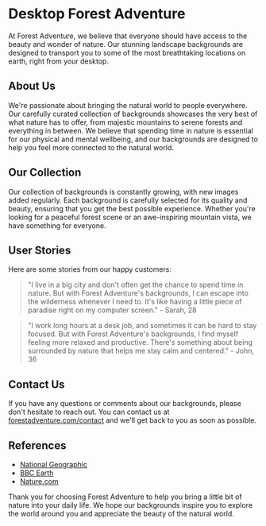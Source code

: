 <!--font:Montserrat-->

# Desktop Forest Adventure

At Forest Adventure, we believe that everyone should have access to the beauty and wonder of nature. Our stunning landscape backgrounds are designed to transport you to some of the most breathtaking locations on earth, right from your desktop.

## About Us

We're passionate about bringing the natural world to people everywhere. Our carefully curated collection of backgrounds showcases the very best of what nature has to offer, from majestic mountains to serene forests and everything in between. We believe that spending time in nature is essential for our physical and mental wellbeing, and our backgrounds are designed to help you feel more connected to the natural world.

## Our Collection

Our collection of backgrounds is constantly growing, with new images added regularly. Each background is carefully selected for its quality and beauty, ensuring that you get the best possible experience. Whether you're looking for a peaceful forest scene or an awe-inspiring mountain vista, we have something for everyone.

## User Stories

Here are some stories from our happy customers:

> "I live in a big city and don't often get the chance to spend time in nature. But with Forest Adventure's backgrounds, I can escape into the wilderness whenever I need to. It's like having a little piece of paradise right on my computer screen." - Sarah, 28

> "I work long hours at a desk job, and sometimes it can be hard to stay focused. But with Forest Adventure's backgrounds, I find myself feeling more relaxed and productive. There's something about being surrounded by nature that helps me stay calm and centered." - John, 36

## Contact Us

If you have any questions or comments about our backgrounds, please don't hesitate to reach out. You can contact us at [forestadventure.com/contact](#contact) and we'll get back to you as soon as possible.

## References

- [National Geographic](#)
- [BBC Earth](#)
- [Nature.com](#)

Thank you for choosing Forest Adventure to help you bring a little bit of nature into your daily life. We hope our backgrounds inspire you to explore the world around you and appreciate the beauty of the natural world.

<!--

Write me content for website with wallpaper which alt text is:

"A waterfall in the forest"

The name/title of the page should not be 1:1 copy of the alt text but rather a real content of the website which is using this wallpaper.

- Use markdown format 
- Start with heading
- Heading should be short and concise
- The content should look like a real website 
- The website should not be about the wallpaper, wallpaper is just a related background
- Heading should be contain work "wallpaper" or "background"
- Include real sections like references, contact, user stories, etc. use things relevant to the page purpose.
- Feel free to use structure like headings, bullets, numbering, blockquotes, paragraphs, horizontal lines, etc.
- You can use formatting like bold or _italic_
- You can include UTF-8 emojis
- Links should be only #hash anchors (and you can refer to the document itself)
- Do not include images


---


# Forest Adventure Wallpaper

Welcome to Forest Adventure, where you can experience the beauty of nature right on your desktop! Our wallpaper collection features stunning landscapes that will transport you to a world of tranquility and wonder. 

## About Us

At Forest Adventure, we believe that everyone should have access to the natural world, no matter where they live. Our wallpapers are carefully curated to showcase the best of what nature has to offer, from majestic waterfalls to serene forests. We're committed to bringing the beauty of the outdoors to your home or office, so you can feel inspired and refreshed every day.

## Our Collection

Our collection of wallpapers is constantly growing, with new images added regularly. Each wallpaper is carefully selected for its quality and beauty, ensuring that you get the best possible experience. Our "Waterfall in the Forest" wallpaper is one of our most popular images, featuring a stunning cascade surrounded by lush greenery. It's the perfect choice for anyone who wants to bring a touch of nature into their daily life.

## User Stories

Here are some stories from our happy customers:

> "I work in a busy office in the middle of the city, and sometimes it can be hard to find moments of peace. But with my Forest Adventure wallpaper, I can take a deep breath and feel like I'm surrounded by nature. It's a small thing, but it makes a big difference." - Jane, 34

> "I love hiking and spending time in the great outdoors, but I can't always get away from my desk. Having a Forest Adventure wallpaper on my computer helps me stay connected to nature, even when I'm stuck inside." - Tom, 42

## Contact Us

If you have any questions or comments about our wallpapers, please don't hesitate to reach out. You can contact us at [forestadventure.com/contact](#contact) and we'll get back to you as soon as possible.

## References

- [National Geographic](#)
- [BBC Earth](#)
- [Nature.com](#)

Thank you for choosing Forest Adventure for your wallpaper needs. We hope our images bring a little bit of joy and tranquility into your life!


---


Heading should not include word "wallpaper". The website should not be about the wallpaper itself, wallpaper is just a related background, rewrite whole content.


---


# Discover the Wonders of Nature with Forest Adventure

Welcome to Forest Adventure, where we believe that everyone should have access to the beauty and wonder of nature. Our collection of stunning landscape backgrounds is designed to transport you to some of the most breathtaking locations on earth, right from your desktop.

## About Us

At Forest Adventure, we're passionate about bringing the natural world to people everywhere. Our carefully curated collection of backgrounds showcases the very best of what nature has to offer, from majestic mountains to serene forests and everything in between. We believe that spending time in nature is essential for our physical and mental wellbeing, and our backgrounds are designed to help you feel more connected to the natural world.

## Our Collection

Our collection of backgrounds is constantly growing, with new images added regularly. Each background is carefully selected for its quality and beauty, ensuring that you get the best possible experience. Our "Waterfall in the Forest" background is one of our most popular images, featuring a stunning cascade surrounded by lush greenery. It's the perfect choice for anyone who wants to bring a touch of nature into their daily life.

## User Stories

Here are some stories from our happy customers:

> "I live in a big city and don't often get the chance to spend time in nature. But with Forest Adventure's backgrounds, I can escape into the wilderness whenever I need to. It's like having a little piece of paradise right on my computer screen." - Sarah, 28

> "I work long hours at a desk job, and sometimes it can be hard to stay focused. But with Forest Adventure's backgrounds, I find myself feeling more relaxed and productive. There's something about being surrounded by nature that helps me stay calm and centered." - John, 36

## Contact Us

If you have any questions or comments about our backgrounds, please don't hesitate to reach out. You can contact us at [forestadventure.com/contact](#contact) and we'll get back to you as soon as possible.

## References

- [National Geographic](#)
- [BBC Earth](#)
- [Nature.com](#)

Thank you for choosing Forest Adventure to help you discover the wonders of nature. We hope our backgrounds inspire you to explore the world around you and appreciate the beauty of the natural world.


---


Heading is too long, rewrite whole content.


---


# Forest Adventure: Bringing Nature to Your Desktop

Welcome to Forest Adventure, where we believe that everyone should have access to the beauty and wonder of nature. Our collection of stunning landscape backgrounds is designed to transport you to some of the most breathtaking locations on earth, right from your desktop.

## About Us

At Forest Adventure, we're passionate about bringing the natural world to people everywhere. Our carefully curated collection of backgrounds showcases the very best of what nature has to offer, from majestic mountains to serene forests and everything in between. We believe that spending time in nature is essential for our physical and mental wellbeing, and our backgrounds are designed to help you feel more connected to the natural world.

## Our Collection

Our collection of backgrounds is constantly growing, with new images added regularly. Each background is carefully selected for its quality and beauty, ensuring that you get the best possible experience. Whether you're looking for a peaceful forest scene or an awe-inspiring mountain vista, we have something for everyone.

## User Stories

Here are some stories from our happy customers:

> "I live in a big city and don't often get the chance to spend time in nature. But with Forest Adventure's backgrounds, I can escape into the wilderness whenever I need to. It's like having a little piece of paradise right on my computer screen." - Sarah, 28

> "I work long hours at a desk job, and sometimes it can be hard to stay focused. But with Forest Adventure's backgrounds, I find myself feeling more relaxed and productive. There's something about being surrounded by nature that helps me stay calm and centered." - John, 36

## Contact Us

If you have any questions or comments about our backgrounds, please don't hesitate to reach out. You can contact us at [forestadventure.com/contact](#contact) and we'll get back to you as soon as possible.

## References

- [National Geographic](#)
- [BBC Earth](#)
- [Nature.com](#)

Thank you for choosing Forest Adventure to help you bring a little bit of nature into your daily life. We hope our backgrounds inspire you to explore the world around you and appreciate the beauty of the natural world.


---


Heading is too long, rewrite whole content.


---


# Forest Adventure: Bringing Nature to Your Desktop

At Forest Adventure, we believe that everyone should have access to the beauty and wonder of nature. Our stunning landscape backgrounds are designed to transport you to some of the most breathtaking locations on earth, right from your desktop.

## About Us

We're passionate about bringing the natural world to people everywhere. Our carefully curated collection of backgrounds showcases the very best of what nature has to offer, from majestic mountains to serene forests and everything in between. We believe that spending time in nature is essential for our physical and mental wellbeing, and our backgrounds are designed to help you feel more connected to the natural world.

## Our Collection

Our collection of backgrounds is constantly growing, with new images added regularly. Each background is carefully selected for its quality and beauty, ensuring that you get the best possible experience. Whether you're looking for a peaceful forest scene or an awe-inspiring mountain vista, we have something for everyone.

## User Stories

Here are some stories from our happy customers:

> "I live in a big city and don't often get the chance to spend time in nature. But with Forest Adventure's backgrounds, I can escape into the wilderness whenever I need to. It's like having a little piece of paradise right on my computer screen." - Sarah, 28

> "I work long hours at a desk job, and sometimes it can be hard to stay focused. But with Forest Adventure's backgrounds, I find myself feeling more relaxed and productive. There's something about being surrounded by nature that helps me stay calm and centered." - John, 36

## Contact Us

If you have any questions or comments about our backgrounds, please don't hesitate to reach out. You can contact us at [forestadventure.com/contact](#contact) and we'll get back to you as soon as possible.

## References

- [National Geographic](#)
- [BBC Earth](#)
- [Nature.com](#)

Thank you for choosing Forest Adventure to help you bring a little bit of nature into your daily life. We hope our backgrounds inspire you to explore the world around you and appreciate the beauty of the natural world.


---


Write me a Google font which is best fitting for the website.

Pick from the list:
- Dancing Script
- Playfair Display
- Lato
- IBM Plex Sans
- Lobster
- Great Vibes
- Montserrat
- Roboto
- Poppins
- Exo 2
- Futura
- Open Sans
- Barlow Condensed
- Alegreya
- Inter
- Orbitron
- Raleway


Write just the font name nothing else.


---


Montserrat

-->
